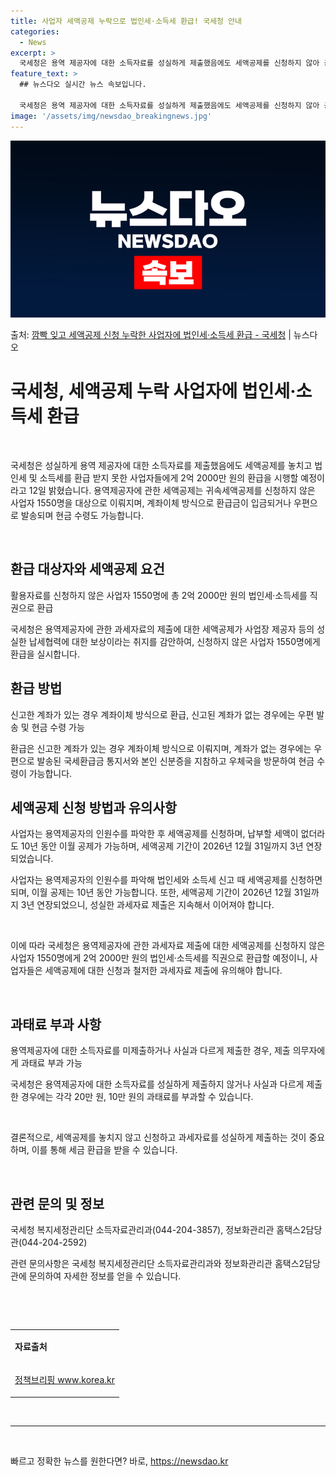```yaml
---
title: 사업자 세액공제 누락으로 법인세·소득세 환급! 국세청 안내
categories:
  - News
excerpt: >
  국세청은 용역 제공자에 대한 소득자료를 성실하게 제출했음에도 세액공제를 신청하지 않아 공제 혜택을 받지 못한…
feature_text: >
  ## 뉴스다오 실시간 뉴스 속보입니다.

  국세청은 용역 제공자에 대한 소득자료를 성실하게 제출했음에도 세액공제를 신청하지 않아 공제 혜택을 받지 못한…
image: '/assets/img/newsdao_breakingnews.jpg'
---
```


![뉴스다오 속보](/assets/img/newsdao_breakingnews.jpg)

<p>출처: <a href="https://newsdao.kr/3315" rel="dofollow">깜빡 잊고 세액공제 신청 누락한 사업자에 법인세·소득세 환급 - 국세청</a> | 뉴스다오</p>

<h1 data-ke-size="size26">국세청, 세액공제 누락 사업자에 법인세·소득세 환급</h1>
<p data-ke-size="size16">&nbsp;</p>
국세청은 성실하게 용역 제공자에 대한 소득자료를 제출했음에도 세액공제를 놓치고 법인세 및 소득세를 환급 받지 못한 사업자들에게 2억 2000만 원의 환급을 시행할 예정이라고 12일 밝혔습니다. 용역제공자에 관한 세액공제는 귀속세액공제를 신청하지 않은 사업자 1550명을 대상으로 이뤄지며, 계좌이체 방식으로 환급금이 입금되거나 우편으로 발송되며 현금 수령도 가능합니다.
<p data-ke-size="size16">&nbsp;</p>

<h2 data-ke-size="size24">환급 대상자와 세액공제 요건</h2>
<p data-ke-size="size16">활용자료를 신청하지 않은 사업자 1550명에 총 2억 2000만 원의 법인세·소득세를 직권으로 환급</p>
국세청은 용역제공자에 관한 과세자료의 제출에 대한 세액공제가 사업장 제공자 등의 성실한 납세협력에 대한 보상이라는 취지를 감안하여, 신청하지 않은 사업자 1550명에게 환급을 실시합니다.

<h2 data-ke-size="size24">환급 방법</h2>
<p data-ke-size="size16">신고한 계좌가 있는 경우 계좌이체 방식으로 환급, 신고된 계좌가 없는 경우에는 우편 발송 및 현금 수령 가능</p>
환급은 신고한 계좌가 있는 경우 계좌이체 방식으로 이뤄지며, 계좌가 없는 경우에는 우편으로 발송된 국세환급금 통지서와 본인 신분증을 지참하고 우체국을 방문하여 현금 수령이 가능합니다.

<h2 data-ke-size="size24">세액공제 신청 방법과 유의사항</h2>
<p data-ke-size="size16">사업자는 용역제공자의 인원수를 파악한 후 세액공제를 신청하며, 납부할 세액이 없더라도 10년 동안 이월 공제가 가능하며, 세액공제 기간이 2026년 12월 31일까지 3년 연장되었습니다.</p>
사업자는 용역제공자의 인원수를 파악해 법인세와 소득세 신고 때 세액공제를 신청하면 되며, 이월 공제는 10년 동안 가능합니다. 또한, 세액공제 기간이 2026년 12월 31일까지 3년 연장되었으니, 성실한 과세자료 제출은 지속해서 이어져야 합니다.

<p data-ke-size="size16">&nbsp;</p>
이에 따라 국세청은 용역제공자에 관한 과세자료 제출에 대한 세액공제를 신청하지 않은 사업자 1550명에게 2억 2000만 원의 법인세·소득세를 직권으로 환급할 예정이니, 사업자들은 세액공제에 대한 신청과 철저한 과세자료 제출에 유의해야 합니다.
<p data-ke-size="size16">&nbsp;</p>

<h2 data-ke-size="size24">과태료 부과 사항</h2>
<p data-ke-size="size16">용역제공자에 대한 소득자료를 미제출하거나 사실과 다르게 제출한 경우, 제출 의무자에게 과태료 부과 가능</p>
국세청은 용역제공자에 대한 소득자료를 성실하게 제출하지 않거나 사실과 다르게 제출한 경우에는 각각 20만 원, 10만 원의 과태료를 부과할 수 있습니다.

<p data-ke-size="size16">&nbsp;</p>
결론적으로, 세액공제를 놓치지 않고 신청하고 과세자료를 성실하게 제출하는 것이 중요하며, 이를 통해 세금 환급을 받을 수 있습니다.
<p data-ke-size="size16">&nbsp;</p>

<h2 data-ke-size="size24">관련 문의 및 정보</h2>
<p data-ke-size="size16">국세청 복지세정관리단 소득자료관리과(044-204-3857), 정보화관리관 홈택스2담당관(044-204-2592)</p>
관련 문의사항은 국세청 복지세정관리단 소득자료관리과와 정보화관리관 홈택스2담당관에 문의하여 자세한 정보를 얻을 수 있습니다.
<p data-ke-size="size16">&nbsp;</p>
<p data-ke-size="size16">&nbsp;</p>
<table>
	<tbody>
		<tr>
			<td style="text-align: center; height: 17px;">
				<p style="text-align: left;" data-ke-size="size17"><strong>자료출처</strong></p>
			</td>
		</tr>
		<tr>
			<td style="text-align: center; height: 17px;">
				<p style="text-align: left;" data-ke-size="size17"><a href="https://newsdao.kr/3315">정책브리핑 www.korea.kr</a></p>
			</td>
		</tr>
	</tbody>
</table>
<p data-ke-size="size16">&nbsp;</p>
<hr>
<p data-ke-size="size16">&nbsp;</p> 

빠르고 정확한 뉴스를 원한다면? 바로, <a href="https://newsdao.kr" rel="dofollow">https://newsdao.kr</a>


